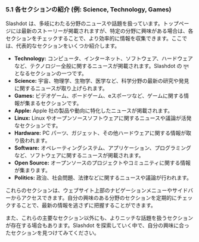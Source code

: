 ### 5.1 各セクションの紹介 (例: Science, Technology, Games)

Slashdot は、多岐にわたる分野のニュースや話題を扱っています。トップページには最新のストーリーが掲載されますが、特定の分野に興味がある場合は、各セクションをチェックすることで、より効率的に情報を収集できます。ここでは、代表的なセクションをいくつか紹介します。

* **Technology:** コンピュータ、インターネット、ソフトウェア、ハードウェアなど、テクノロジー全般に関するニュースが掲載されます。Slashdot の মূলとなるセクションの一つです。
* **Science:** 宇宙、物理学、生物学、医学など、科学分野の最新の研究や発見に関するニュースが取り上げられます。
* **Games:** ビデオゲーム、ボードゲーム、eスポーツなど、ゲームに関する情報が集まるセクションです。
* **Apple:** Apple 社の製品や動向に特化したニュースが掲載されます。
* **Linux:** Linux やオープンソースソフトウェアに関するニュースや議論が活発なセクションです。
* **Hardware:** PC パーツ、ガジェット、その他ハードウェアに関する情報が取り扱われます。
* **Software:** オペレーティングシステム、アプリケーション、プログラミングなど、ソフトウェアに関するニュースが掲載されます。
* **Open Source:** オープンソースのプロジェクトやコミュニティに関する情報が集まります。
* **Politics:** 政治、社会問題、法律などに関するニュースや議論が行われます。

これらのセクションは、ウェブサイト上部のナビゲーションメニューやサイドバーからアクセスできます。自分の興味のある分野のセクションを定期的にチェックすることで、最新の情報を逃さずに把握することができます。

また、これらの主要なセクション以外にも、よりニッチな話題を扱うセクションが存在する場合もあります。Slashdot を探索していく中で、自分の興味に合ったセクションを見つけてみてください。
